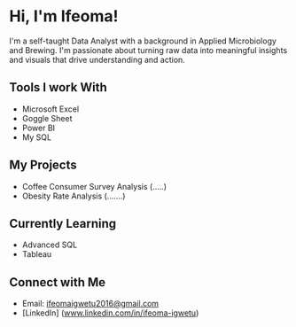 # Hi, I'm Ifeoma!

I'm a self-taught Data Analyst with a background in Applied Microbiology and Brewing. I'm passionate about turning raw data into meaningful insights and visuals that drive understanding and action.

## Tools I work With
- Microsoft Excel
- Goggle Sheet
- Power BI
- My SQL

## My Projects
- Coffee Consumer Survey Analysis (.....)
- Obesity Rate Analysis (.......)

## Currently Learning
- Advanced SQL
- Tableau

## Connect with Me
- Email: ifeomaigwetu2016@gmail.com
- [LinkedIn] (www.linkedin.com/in/ifeoma-igwetu)
